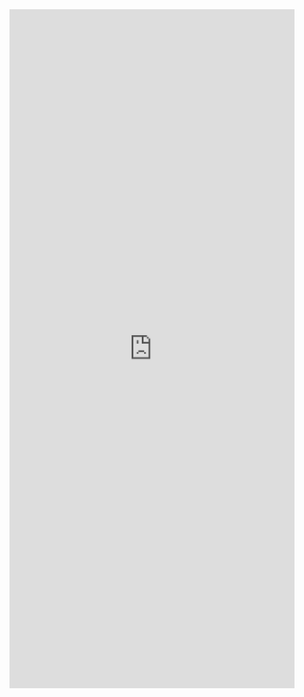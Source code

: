 <iframe width="100%" height="1200" src="https://www.docdroid.net/RzwPoAd/gdb.pdf" frameborder="0" allowtransparency allowfullscreen></iframe>

